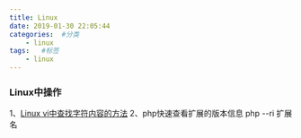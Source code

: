 ```yaml
---
title: Linux
date: 2019-01-30 22:05:44
categories:  #分类
    - linux
tags:   #标签
    - linux
---
```


### Linux中操作
1、[Linux vi中查找字符内容的方法](https://www.cnblogs.com/azhqiang/p/5872046.html)
2、php快速查看扩展的版本信息   php --ri 扩展名
